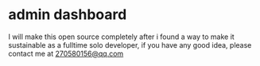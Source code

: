 # admin dashboard

I will make this open source completely after i found a way to make it sustainable as a fulltime solo developer, if you have any good idea, please contact me at <270580156@qq.com>
